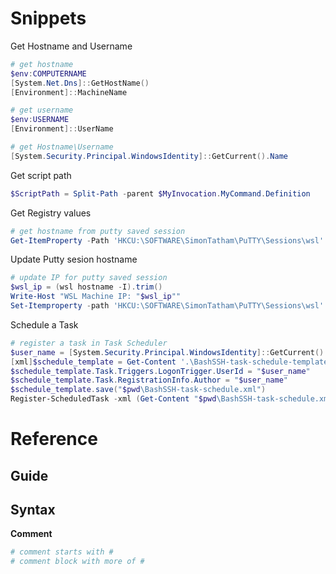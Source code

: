 
# Snippets

Get Hostname and Username
```ps1
# get hostname
$env:COMPUTERNAME
[System.Net.Dns]::GetHostName()
[Environment]::MachineName

# get username
$env:USERNAME
[Environment]::UserName

# get Hostname\Username
[System.Security.Principal.WindowsIdentity]::GetCurrent().Name
```

Get script path
```ps1
$ScriptPath = Split-Path -parent $MyInvocation.MyCommand.Definition
```

Get Registry values
```ps1
# get hostname from putty saved session
Get-ItemProperty -Path 'HKCU:\SOFTWARE\SimonTatham\PuTTY\Sessions\wsl' -Name HostName
```

Update Putty sesion hostname
```ps1
# update IP for putty saved session
$wsl_ip = (wsl hostname -I).trim()
Write-Host "WSL Machine IP: "$wsl_ip""
Set-Itemproperty -path 'HKCU:\SOFTWARE\SimonTatham\PuTTY\Sessions\wsl' -Name 'HostName' -value $wsl_ip
```

Schedule a Task
```ps1
# register a task in Task Scheduler
$user_name = [System.Security.Principal.WindowsIdentity]::GetCurrent().Name
[xml]$schedule_template = Get-Content '.\BashSSH-task-schedule-template.xml'
$schedule_template.Task.Triggers.LogonTrigger.UserId = "$user_name"
$schedule_template.Task.RegistrationInfo.Author = "$user_name"
$schedule_template.save("$pwd\BashSSH-task-schedule.xml")
Register-ScheduledTask -xml (Get-Content "$pwd\BashSSH-task-schedule.xml" | Out-String) -TaskName "Start Bash SSH Server" -User "$user_name"
```

# Reference

## Guide

## Syntax
**Comment**
```ps1
# comment starts with #
# comment block with more of #